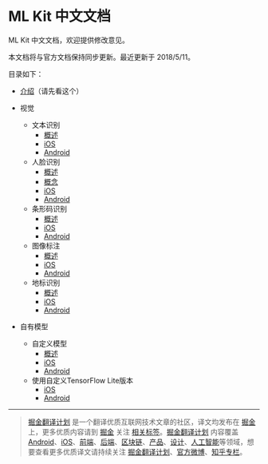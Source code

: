 # ML Kit 中文文档

ML Kit 中文文档，欢迎提供修改意见。

本文档将与官方文档保持同步更新。最近更新于 2018/5/11。

目录如下：

- [介绍](https://github.com/Quorafind/MLkit-CN/blob/master/ML%20kit%20for%20Firebase.md)（请先看这个）
- 视觉
  - 文本识别
    - [概述](https://github.com/Quorafind/MLkit-CN/blob/master/Recognize%20text/Introduction.md)
    - [iOS](https://github.com/Quorafind/MLkit-CN/blob/master/Recognize%20text/Recognize%20Text%20in%20Images%20with%20ML%20Kit%20on%20iOS.md)
    - [Android](https://github.com/Quorafind/MLkit-CN/blob/master/Recognize%20text/Recognize%20Text%20in%20Images%20with%20ML%20Kit%20on%20Android.md)
  - 人脸识别
    - [概述](https://github.com/Quorafind/MLkit-CN/blob/master/Detect%20faces/Introduction.md)
    - [概念](https://github.com/Quorafind/MLkit-CN/blob/master/Detect%20faces/Concepts.md)
    - [iOS](https://github.com/Quorafind/MLkit-CN/blob/master/Detect%20faces/Detect%20Faces%20with%20ML%20Kit%20on%20iOS.md)
    - [Android](https://github.com/Quorafind/MLkit-CN/blob/master/Detect%20faces/Detect%20Faces%20with%20ML%20Kit%20on%20Android.md)
  - 条形码识别
    - [概述](https://github.com/Quorafind/MLkit-CN/blob/master/Scan%20barcodes/Introduction.md)
    - [iOS](https://github.com/Quorafind/MLkit-CN/blob/master/Scan%20barcodes/Scan%20Barcodes%20with%20ML%20Kit%20on%20iOS.md)
    - [Android](https://github.com/Quorafind/MLkit-CN/blob/master/Scan%20barcodes/Scan%20Barcodes%20with%20ML%20Kit%20on%20Android.md)
  - 图像标注
    - [概述](https://github.com/Quorafind/MLkit-CN/blob/master/Label%20images/Image%20Labeling.md)
    - [iOS](https://github.com/Quorafind/MLkit-CN/blob/master/Label%20images/Label%20Images%20with%20ML%20Kit%20on%20iOS.md)
    - [Android](https://github.com/Quorafind/MLkit-CN/blob/master/Label%20images/Label%20Images%20with%20ML%20Kit%20on%20Android.md)
  - 地标识别
    - [概述](https://github.com/Quorafind/MLkit-CN/blob/master/Recognize%20landmarks/Landmark%20Recognition.md)
    - [iOS](https://github.com/Quorafind/MLkit-CN/blob/master/Recognize%20landmarks/Recognize%20Landmarks%20with%20ML%20Kit%20on%20iOS.md)
    - [Android](https://github.com/Quorafind/MLkit-CN/blob/master/Recognize%20landmarks/Recognize%20Landmarks%20with%20ML%20Kit%20on%20Android.md)

- 自有模型
  - 自定义模型
    - [概述](https://github.com/Quorafind/MLkit-CN/blob/master/Use%20a%20custom%20model/Custom%20Models.md)
    - [iOS](https://github.com/Quorafind/MLkit-CN/blob/master/Use%20a%20custom%20model/Use%20a%20TensorFlow%20Lite%20model%20for%20inference%20with%20ML%20Kit%20on%20iOS.md)
    - [Android](https://github.com/Quorafind/MLkit-CN/blob/master/Use%20a%20custom%20model/Use%20a%20TensorFlow%20Lite%20model%20for%20inference%20with%20ML%20Kit%20on%20Android.md)
  - 使用自定义TensorFlow Lite版本
    - [iOS](https://github.com/Quorafind/MLkit-CN/blob/master/Use%20a%20custom%20TensorFlow%20Lite%20build/Use%20a%20custom%20TensorFlow%20Lite%20build%20on%20iOS.md)
    - [Android](https://github.com/Quorafind/MLkit-CN/blob/master/Use%20a%20custom%20TensorFlow%20Lite%20build/Use%20a%20custom%20TensorFlow%20Lite%20build%20on%20Android.md)

---

> [掘金翻译计划](https://github.com/xitu/gold-miner) 是一个翻译优质互联网技术文章的社区，译文均发布在 [掘金](https://juejin.im) 上，更多优质内容请到 [掘金](https://juejin.im) 关注 [相关标签](https://juejin.im/subscribe/subscribed)。[掘金翻译计划](https://github.com/xitu/gold-miner) 内容覆盖 [Android](https://github.com/xitu/gold-miner#android)、[iOS](https://github.com/xitu/gold-miner#ios)、[前端](https://github.com/xitu/gold-miner#前端)、[后端](https://github.com/xitu/gold-miner#后端)、[区块链](https://github.com/xitu/gold-miner#区块链)、[产品](https://github.com/xitu/gold-miner#产品)、[设计](https://github.com/xitu/gold-miner#设计)、[人工智能](https://github.com/xitu/gold-miner#人工智能)等领域，想要查看更多优质译文请持续关注 [掘金翻译计划](https://github.com/xitu/gold-miner)、[官方微博](http://weibo.com/juejinfanyi)、[知乎专栏](https://zhuanlan.zhihu.com/juejinfanyi)。
